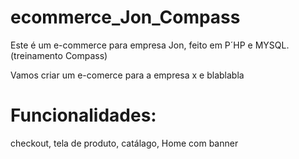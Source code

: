 # ecommerce_Jon_Compass
Este é um e-commerce para empresa Jon, feito em P´HP e MYSQL. (treinamento Compass)

Vamos criar um e-comerce para a empresa x e blablabla

# Funcionalidades:

checkout, tela de produto, catálago, Home com banner